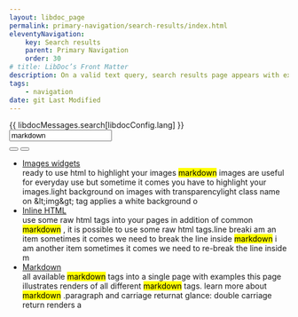 ```yaml
---
layout: libdoc_page
permalink: primary-navigation/search-results/index.html
eleventyNavigation:
    key: Search results
    parent: Primary Navigation
    order: 30
# title: LibDoc’s Front Matter 
description: On a valid text query, search results page appears with excerpts of occurences
tags:
    - navigation
date: git Last Modified
---
```

<div class="pe-none">
    <div class="d-flex fd-column | pos-relative | pl-5 pr-5 | bc-neutral-100 bwidth-1 bstyle-dashed bcolor-neutral-500 btwidth-0 bbwidth-0"
        style="max-width: var(--ita-widths-sidebar)">
        <label for="dummySearchInput"
            class="pos-absolute | ml-5 t-tY-50 | fvs-wght-400 fs-1 tt-uppercase | bc-neutral-100">
            {{ libdocMessages.search[libdocConfig.lang] }}
        </label>
        <input  id="dummySearchInput"
                type="text"
                class="pl-5 pr-5 pt-4 pb-4 | fs-3 | bc-neutral-100 brad-4 bwidth-1 bstyle-dashed bcolor-neutral-500"
                value="markdown">
        <div class="d-flex ai-center | pos-absolute top-0 right-0 | h-100 mr-5">
            <button type="button"
                class="pos-relative | p-4 pr-5 | fs-3 | brad- bc-neutral-100 c-neutral-900 b-0 cur-pointer | search_form__clear_btn"
                title="{{ libdocMessages.searchClear[libdocConfig.lang] }}">
                <span class="icon-x | pos-absolute top-50 left-50 t-tY-50 t-tX-50"></span>
            </button>
            <button type="submit"
                class="pos-relative | h-100 p-0 ar-square | fs-5 | brad-4 bc-primary-500 c-neutral-100 bwidth-1 bstyle-dashed bcolor-neutral-100 cur-pointer"
                title="{{ libdocMessages.searchSubmit[libdocConfig.lang] }}">
                <span class="icon-magnifying-glass | pos-absolute top-50 left-50 t-tY-50 t-tX-50"></span>
            </button>
        </div>
    </div>
</div>

<ul class="pe-none">
    <li class="d-flex fd-column">
        <a href="/widgets/images/?text=markdown" class="fvs-wght-600 fs-5">
            Images widgets
        </a>
        <div class="wb-break-all">
            ready to use html to highlight your images   <mark class="fvs-wght-600 wb-break-all">markdown</mark>  images are useful for everyday use but sometime it comes you have to highlight your images.light background on images with transparencylight class name on &amp;lt;img&amp;gt; tag applies a white background o
        </div>
    </li>
    <li class="d-flex fd-column">
        <a href="/inline-html/?text=markdown" class="fvs-wght-600 fs-5">
            Inline HTML
        </a>
        <div class="wb-break-all">
            use some raw html tags into your pages  in addition of common  <mark class="fvs-wght-600 wb-break-all">markdown</mark> , it is possible to use some raw html tags.line breaki am an item sometimes it comes we need to break the line inside  <mark class="fvs-wght-600 wb-break-all">markdown</mark> i am another item sometimes it comes we need to re-break the line inside m
        </div>
    </li>
    <li class="d-flex fd-column">
        <a href="/markdown/?text=markdown" class="fvs-wght-600 fs-5">
            Markdown
        </a>
        <div class="wb-break-all">
            all available  <mark class="fvs-wght-600 wb-break-all">markdown</mark>  tags into a single page with examples  this page illustrates renders of all different  <mark class="fvs-wght-600 wb-break-all">markdown</mark>  tags. learn more about  <mark class="fvs-wght-600 wb-break-all">markdown</mark> .paragraph and carriage returnat glance: double carriage return renders a
        </div>
    </li>
</ul>
